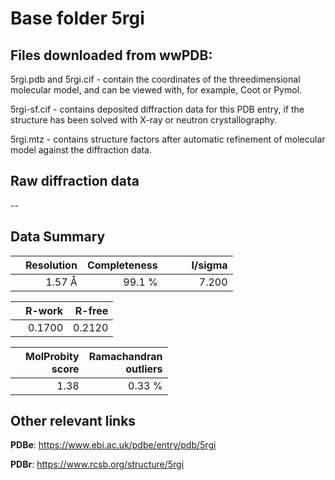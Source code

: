 # Base folder 5rgi

## Files downloaded from wwPDB:

5rgi.pdb and 5rgi.cif - contain the coordinates of the threedimensional molecular model, and can be viewed with, for example, Coot or Pymol.

5rgi-sf.cif - contains deposited diffraction data for this PDB entry, if the structure has been solved with X-ray or neutron crystallography.

5rgi.mtz - contains structure factors after automatic refinement of molecular model against the diffraction data.

## Raw diffraction data

--<br> 

## Data Summary
|   | Resolution | Completeness| I/sigma |
|---|-------------:|----------------:|--------------:|
|   |1.57 Å|99.1  %|<img width=50/>7.200|

|   | **R-work**| **R-free**   
|---|-------------:|----------------:|           
||0.1700|0.2120|

|   |**MolProbity<br>score**| **Ramachandran<br>outliers** 
|---|-------------:|----------------:|
||1.38|0.33 %|

## Other relevant links 
**PDBe**:  https://www.ebi.ac.uk/pdbe/entry/pdb/5rgi
 
**PDBr**: https://www.rcsb.org/structure/5rgi 

